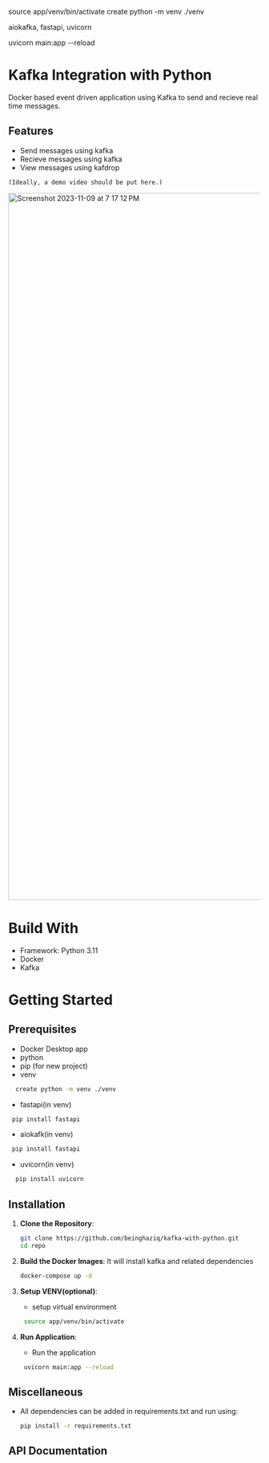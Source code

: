 source app/venv/bin/activate
create python -m venv ./venv


aiokafka, fastapi, uvicorn

 uvicorn main:app --reload 

# Kafka Integration with Python
Docker based event driven application using Kafka to send and recieve real time messages.

## Features

- Send messages using kafka
- Recieve messages using kafka
- View messages using kafdrop

`(Ideally, a demo video should be put here.)`

<img width="1409" alt="Screenshot 2023-11-09 at 7 17 12 PM" src="https://github.com/beinghaziq/awesome-readme/assets/72576839/c884958c-f0dd-4ae1-bdcc-39a888cddcb8">


# Build With

- Framework: Python 3.11
- Docker
- Kafka

# Getting Started

## Prerequisites

- Docker Desktop app
- python
- pip
(for new project)
- venv
```bash
  create python -m venv ./venv
  ```
- fastapi(in venv)
 ```bash
  pip install fastapi
  ```
- aiokafk(in venv)
 ```bash
  pip install fastapi
  ```
- uvicorn(in venv)
```bash
  pip install uvicorn
  ```

## Installation

1. **Clone the Repository**:
   ```bash
   git clone https://github.com/beinghaziq/kafka-with-python.git
   cd repo
   ```
2. **Build the Docker Images**:
    It will install kafka and related dependencies
   ```bash
   docker-compose up -d
   ```

3. **Setup VENV(optional)**:
   - setup virtual environment
   ```bash
    source app/venv/bin/activate
   ```

4. **Run Application**:
   - Run the application
   ```bash
    uvicorn main:app --reload 
   ```

## Miscellaneous
 - All dependencies can be added in requirements.txt and run using:
    ```bash
    pip install -r requirements.txt
   ```

## API Documentation
